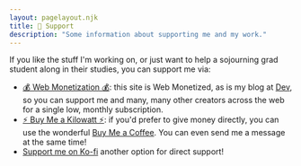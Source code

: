 ```yaml
---
layout: pagelayout.njk
title: 💸 Support
description: "Some information about supporting me and my work."
---
```


If you like the stuff I'm working on, or just want to help a sojourning grad student along in their studies, you can support me via:

* [💰 Web Monetization 💰](https://webmonetization.org/): this site is Web Monetized, as is my blog at [Dev](https://dev.to/luckierdodge), so you can support me and many, many other creators across the web for a single low, monthly subscription.
* [⚡ Buy Me a Kilowatt ⚡](https://www.buymeacoffee.com/aVc18KuLq): if you'd prefer to give money directly, you can use the wonderful [Buy Me a Coffee](https://www.buymeacoffee.com/). You can even send me a message at the same time!
* [Support me on Ko-fi](https://ko-fi.com/luckierdodge) another option for direct support!
